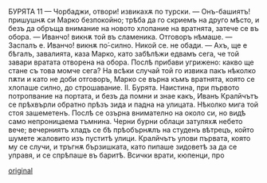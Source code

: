 ﻿БУРЯТА
11
— Чорбаджи, отвори! извикахѫ по турски.
— Онъ-башиятъ! пришушнѫ си Марко безпокойно; трѣба да го скриемъ на друго мѣсто, и безъ да обръща внимание на новото хлопание на вратнята, затече се въ обора.
— Иванчо! викнѫ той въ сламеника.
Отговоръ нѣмаше.
— Заспалъ е. Иванчо! викнѫ по́-силно.
Никой се. не обади.
— Ахъ, ще е бѣгалъ, завалията, каза Марко, като забѣлѣжи едвамъ сега, че той завари вратата отворена на обора. Послѣ прибави угрижено: какво ще стане съ това момче сега?
На всѣки случай той го извика пакъ нѣколко пѫти и като не доби отговоръ, Марко се върна къмъ вратнята, която се хлопаше силно, до строшавание.
II.
Бурята.
Наистина, при първото потропвание на портата, и безъ да помни и знае какъ, Иванъ Кралйчътъ се прѣхвърли обратно прѣзъ зида и падна на улицата. Нѣколко мига той стоя зашеметенъ. Послѣ се озърна внимателно на около си, но видѣ само непроницаема тъмнина. Черни бурни облаци затуляхѫ небето вече; вечерниятъ хладъ се бѣ прѣобърнѫлъ на студенъ вѣтрецъ, който шумете жаловито изъ пуститѣ улици. Кралйчътъ улови първата, която му се случи, и тръгнѫ бързишката, като пипаше зидоветѣ за да се управя, и се спрѣпаше въ баритѣ. Всички врати, кюпенци, про

[original](images/018.jpg)